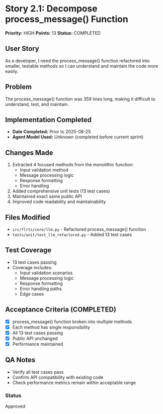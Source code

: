 # Story 2.1: Decompose process_message() Function

**Priority:** HIGH
**Points:** 13
**Status:** COMPLETED

## User Story
As a developer, I need the process_message() function refactored into smaller, testable methods so I can understand and maintain the code more easily.

## Problem
The process_message() function was 359 lines long, making it difficult to understand, test, and maintain.

## Implementation Completed
- **Date Completed:** Prior to 2025-08-25
- **Agent Model Used:** Unknown (completed before current sprint)

## Changes Made
1. Extracted 4 focused methods from the monolithic function:
   - Input validation method
   - Message processing logic
   - Response formatting
   - Error handling
2. Added comprehensive unit tests (13 test cases)
3. Maintained exact same public API
4. Improved code readability and maintainability

## Files Modified
- `src/flrts/core/llm.py` - Refactored process_message() function
- `tests/unit/test_llm_refactored.py` - Added 13 test cases

## Test Coverage
- 13 test cases passing
- Coverage includes:
  - Input validation scenarios
  - Message processing logic
  - Response formatting
  - Error handling paths
  - Edge cases

## Acceptance Criteria (COMPLETED)
- [x] process_message() function broken into multiple methods
- [x] Each method has single responsibility
- [x] All 13 test cases passing
- [x] Public API unchanged
- [x] Performance maintained

## QA Notes
- Verify all test cases pass
- Confirm API compatibility with existing code
- Check performance metrics remain within acceptable range

### Status
Approved
